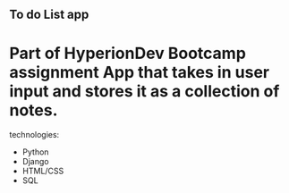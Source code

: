 ## To do List app 

# Part of HyperionDev Bootcamp assignment App that takes in user input and stores it as a collection of notes.
technologies:

- Python
- Django
- HTML/CSS
- SQL
